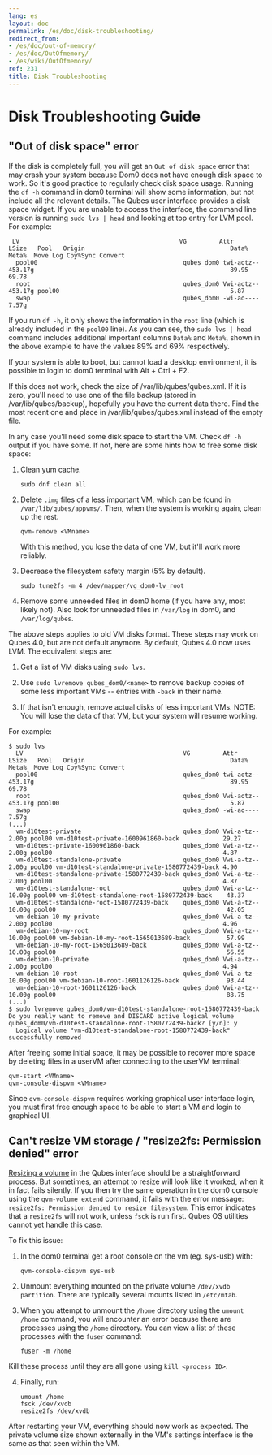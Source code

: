 ```yaml
---
lang: es
layout: doc
permalink: /es/doc/disk-troubleshooting/
redirect_from:
- /es/doc/out-of-memory/
- /es/doc/OutOfmemory/
- /es/wiki/OutOfmemory/
ref: 231
title: Disk Troubleshooting
---
```


# Disk Troubleshooting Guide #
<a id="disk-troubleshooting-guide"></a>

## "Out of disk space" error ##
<a id="out-of-disk-space-error"></a>

If the disk is completely full, you will get an `Out of disk space` error that may crash your system because Dom0 does not have enough disk space to work.
So it's good practice to regularly check disk space usage.
Running the `df -h` command in dom0 terminal will show some information, but not include all the relevant details.
The Qubes user interface provides a disk space widget.
If you are unable to access the interface, the command line version is running `sudo lvs | head` and looking at top entry for LVM pool.
For example:

~~~
 LV                                            VG         Attr       LSize   Pool   Origin                                        Data%  Meta%  Move Log Cpy%Sync Convert
  pool00                                        qubes_dom0 twi-aotz-- 453.17g                                                      89.95  69.78
  root                                          qubes_dom0 Vwi-aotz-- 453.17g pool00                                               5.87
  swap                                          qubes_dom0 -wi-ao----   7.57g
~~~

If you run `df -h`, it only shows the information in the `root` line (which is already included in the `pool00` line).
As you can see, the `sudo lvs | head` command includes additional important columns `Data%` and `Meta%`, shown in the above example to have the values 89% and 69% respectively.

If your system is able to boot, but cannot load a desktop environment, it is possible to login to dom0 terminal with Alt + Ctrl + F2.

If this does not work, check the size of /var/lib/qubes/qubes.xml.
If it is zero, you'll need to use one of the file backup (stored in /var/lib/qubes/backup), hopefully you have the current data there.
Find the most recent one and place in /var/lib/qubes/qubes.xml instead of the empty file.

In any case you'll need some disk space to start the VM. Check `df -h` output if you have some.
If not, here are some hints how to free some disk space:

1. Clean yum cache.

    ~~~
    sudo dnf clean all
    ~~~

2. Delete `.img` files of a less important VM, which can be found in `/var/lib/qubes/appvms/`.
    Then, when the system is working again, clean up the rest.

    ~~~
    qvm-remove <VMname>
    ~~~

    With this method, you lose the data of one VM, but it'll work more reliably.

3. Decrease the filesystem safety margin (5% by default).

    ~~~
    sudo tune2fs -m 4 /dev/mapper/vg_dom0-lv_root
    ~~~

4. Remove some unneeded files in dom0 home (if you have any, most likely not). Also look for unneeded files in `/var/log` in dom0, and `/var/log/qubes`.

The above steps applies to old VM disks format. These steps may work on Qubes 4.0, but are not default anymore. By default, Qubes 4.0 now uses LVM. The equivalent steps are:

1. Get a list of VM disks using `sudo lvs`.

2. Use `sudo lvremove qubes_dom0/<name>` to remove backup copies of some less important VMs -- entries with `-back` in their name.

3. If that isn't enough, remove actual disks of less important VMs. NOTE: You will lose the data of that VM, but your system will resume working.

For example:

~~~
$ sudo lvs
  LV                                            VG         Attr       LSize   Pool   Origin                                        Data%  Meta%  Move Log Cpy%Sync Convert
  pool00                                        qubes_dom0 twi-aotz-- 453.17g                                                      89.95  69.78
  root                                          qubes_dom0 Vwi-aotz-- 453.17g pool00                                               5.87
  swap                                          qubes_dom0 -wi-ao----   7.57g
(...)
  vm-d10test-private                            qubes_dom0 Vwi-a-tz--   2.00g pool00 vm-d10test-private-1600961860-back            29.27
  vm-d10test-private-1600961860-back            qubes_dom0 Vwi-a-tz--   2.00g pool00                                               4.87
  vm-d10test-standalone-private                 qubes_dom0 Vwi-a-tz--   2.00g pool00 vm-d10test-standalone-private-1580772439-back 4.90
  vm-d10test-standalone-private-1580772439-back qubes_dom0 Vwi-a-tz--   2.00g pool00                                               4.87
  vm-d10test-standalone-root                    qubes_dom0 Vwi-a-tz--  10.00g pool00 vm-d10test-standalone-root-1580772439-back    43.37
  vm-d10test-standalone-root-1580772439-back    qubes_dom0 Vwi-a-tz--  10.00g pool00                                               42.05
  vm-debian-10-my-private                       qubes_dom0 Vwi-a-tz--   2.00g pool00                                               4.96
  vm-debian-10-my-root                          qubes_dom0 Vwi-a-tz--  10.00g pool00 vm-debian-10-my-root-1565013689-back          57.99
  vm-debian-10-my-root-1565013689-back          qubes_dom0 Vwi-a-tz--  10.00g pool00                                               56.55
  vm-debian-10-private                          qubes_dom0 Vwi-a-tz--   2.00g pool00                                               4.94
  vm-debian-10-root                             qubes_dom0 Vwi-a-tz--  10.00g pool00 vm-debian-10-root-1601126126-back             93.44
  vm-debian-10-root-1601126126-back             qubes_dom0 Vwi-a-tz--  10.00g pool00                                               88.75
(...)
$ sudo lvremove qubes_dom0/vm-d10test-standalone-root-1580772439-back
Do you really want to remove and DISCARD active logical volume qubes_dom0/vm-d10test-standalone-root-1580772439-back? [y/n]: y
  Logical volume "vm-d10test-standalone-root-1580772439-back" successfully removed
~~~

After freeing some initial space, it may be possible to recover more space by deleting files in a userVM after connecting to the userVM terminal:

~~~
qvm-start <VMname>
qvm-console-dispvm <VMname>
~~~

Since `qvm-console-dispvm` requires working graphical user interface login, you must first free enough space to be able to start a VM and login to graphical UI.

## Can't resize VM storage / "resize2fs: Permission denied" error ##
<a id="cant-resize-vm-storage--resize2fs-permission-denied-error"></a>

[Resizing a volume](/es/doc/resize-disk-image/) in the Qubes interface should be a straightforward process.
But sometimes, an attempt to resize will look like it worked, when it in fact fails silently.
If you then try the same operation in the dom0 console using the `qvm-volume extend` command, it fails with the error message: `resize2fs: Permission denied to resize filesystem`.
This error indicates that a `resize2fs` will not work, unless `fsck` is run first.
Qubes OS utilities cannot yet handle this case.

To fix this issue:

1. In the dom0 terminal get a root console on the vm (eg. sys-usb) with:

    ~~~
    qvm-console-dispvm sys-usb
    ~~~

2. Unmount everything mounted on the private volume `/dev/xvdb partition`.
There are typically several mounts listed in `/etc/mtab`.

3. When you attempt to unmount the `/home` directory using the `umount /home` command, you will encounter an error because there are processes using the `/home` directory. You can view a list of these processes with the `fuser` command:

    ~~~
    fuser -m /home
    ~~~

Kill these process until they are all gone using `kill <process ID>`.

4. Finally, run:

    ~~~
    umount /home
    fsck /dev/xvdb
    resize2fs /dev/xvdb
    ~~~

After restarting your VM, everything should now work as expected.
The private volume size shown externally in the VM's settings interface is the same as that seen within the VM.